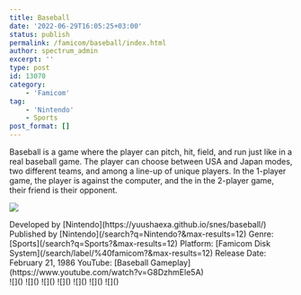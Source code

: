 ```yaml
---
title: Baseball
date: '2022-06-29T16:05:25+03:00'
status: publish
permalink: /famicom/baseball/index.html
author: spectrum_admin
excerpt: ''
type: post
id: 13070
category:
    - 'Famicom'
tag:
    - 'Nintendo'
    - Sports
post_format: []
---
```

Baseball is a game where the player can pitch, hit, field, and run just like in a real baseball game. The player can choose between USA and Japan modes, two different teams, and among a line-up of unique players. In the 1-player game, the player is against the computer, and the in the 2-player game, their friend is their opponent.

![](https://wsrv.nl/?url=https://images.launchbox-app.com/62c40bd1-fad4-4578-b96b-79e547d2bd86.jpg&output=webp&maxage=1d)

<div class="game-info">Developed by [Nintendo](https://yuushaexa.github.io/snes/baseball/)  
Published by [Nintendo](/search?q=Nintendo?&max-results=12)  
Genre: [Sports](/search?q=Sports?&max-results=12)  
Platform: [Famicom Disk System](/search/label/%40famicom?&amp;max-results=12)  
Release Date: February 21, 1986  
YouTube: [Baseball Gameplay](https://www.youtube.com/watch?v=G8DzhmEle5A)</div><div class="game-media">![]() ![]() ![]() ![]() ![]() ![]() ![]()</div>
